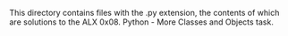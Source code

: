 This directory contains files with the .py extension, the contents of which are solutions to the ALX 0x08. Python - More Classes and Objects task.
